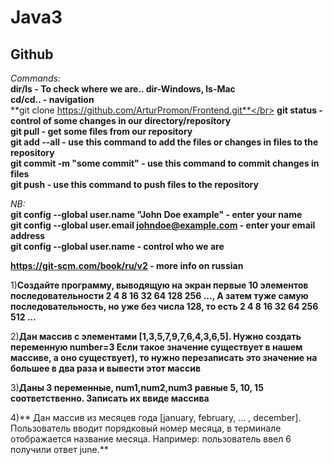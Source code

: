  # Java3

## Github
*Commands:*</br>
**dir/ls - To check where we are.. dir-Windows, ls-Mac**</br>
**cd/cd.. - navigation**</br>
**git clone https://github.com/ArturPromon/Frontend.git**</br>
**git status - control of some changes in our directory/repository**</br>
**git pull - get some files from our repository**</br>
**git add --all - use this command to add the files or changes in files to the repository**</br>
**git commit -m "some commit" - use this command to commit changes in files**</br>
**git push - use this command to push files to the repository**</br>

*NB:*</br>
**git config --global user.name "John Doe example" - enter your name**</br>
**git config --global user.email johndoe@example.com - enter your email address**</br>
**git config --global user.name - control who we are**</br>

**https://git-scm.com/book/ru/v2 - more info on russian**</br>

1)**Создайте программу, выводящую на экран первые 10 элементов последовательности 2 4 8 16 32 64 128 256 ...,
А затем туже самую последовательность, но уже без числа 128, то есть  2 4 8 16 32 64 256 512 ...**

2)**Дан массив с элементами [1,3,5,7,9,7,6,4,3,6,5]. Нужно создать переменную number=3
Если такое значение существует в нашем массиве, а оно существует), то нужно перезаписать это значение на большее в два раза и вывести этот массив**

3)**Даны 3 переменные, num1,num2,num3 равные 5, 10, 15 соответственно. Записать их ввиде массива**

4)** Дан массив из месяцев года [january, february, ... , december]. Пользователь вводит порядковый номер месяца, в терминале отображается название месяца. Например: пользователь ввел 6 получили ответ june.**
